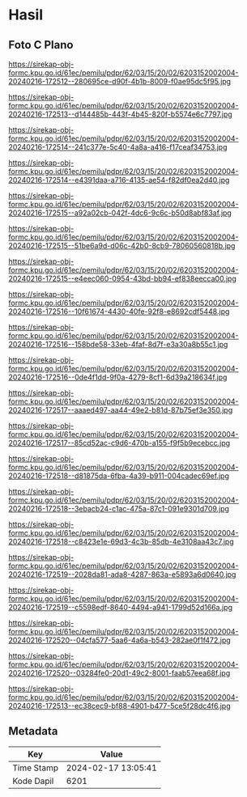 # Hasil

## Foto C Plano

https://sirekap-obj-formc.kpu.go.id/61ec/pemilu/pdpr/62/03/15/20/02/6203152002004-20240216-172512--280695ce-d90f-4b1b-8009-f0ae95dc5f95.jpg

https://sirekap-obj-formc.kpu.go.id/61ec/pemilu/pdpr/62/03/15/20/02/6203152002004-20240216-172513--d144485b-443f-4b45-820f-b5574e6c7797.jpg

https://sirekap-obj-formc.kpu.go.id/61ec/pemilu/pdpr/62/03/15/20/02/6203152002004-20240216-172514--241c377e-5c40-4a8a-a416-f17ceaf34753.jpg

https://sirekap-obj-formc.kpu.go.id/61ec/pemilu/pdpr/62/03/15/20/02/6203152002004-20240216-172514--e4391daa-a716-4135-ae54-f82df0ea2d40.jpg

https://sirekap-obj-formc.kpu.go.id/61ec/pemilu/pdpr/62/03/15/20/02/6203152002004-20240216-172515--a92a02cb-042f-4dc6-9c6c-b50d8abf83af.jpg

https://sirekap-obj-formc.kpu.go.id/61ec/pemilu/pdpr/62/03/15/20/02/6203152002004-20240216-172515--51be6a9d-d06c-42b0-8cb9-78060560818b.jpg

https://sirekap-obj-formc.kpu.go.id/61ec/pemilu/pdpr/62/03/15/20/02/6203152002004-20240216-172515--e4eec060-0954-43bd-bb94-ef838eecca00.jpg

https://sirekap-obj-formc.kpu.go.id/61ec/pemilu/pdpr/62/03/15/20/02/6203152002004-20240216-172516--10f61674-4430-40fe-92f8-e8692cdf5448.jpg

https://sirekap-obj-formc.kpu.go.id/61ec/pemilu/pdpr/62/03/15/20/02/6203152002004-20240216-172516--158bde58-33eb-4faf-8d7f-e3a30a8b55c1.jpg

https://sirekap-obj-formc.kpu.go.id/61ec/pemilu/pdpr/62/03/15/20/02/6203152002004-20240216-172516--0de4f1dd-9f0a-4279-8cf1-6d39a218634f.jpg

https://sirekap-obj-formc.kpu.go.id/61ec/pemilu/pdpr/62/03/15/20/02/6203152002004-20240216-172517--aaaed497-aa44-49e2-b81d-87b75ef3e350.jpg

https://sirekap-obj-formc.kpu.go.id/61ec/pemilu/pdpr/62/03/15/20/02/6203152002004-20240216-172517--85cd52ac-c9d6-470b-a155-f9f5b9ecebcc.jpg

https://sirekap-obj-formc.kpu.go.id/61ec/pemilu/pdpr/62/03/15/20/02/6203152002004-20240216-172518--d81875da-6fba-4a39-b911-004cadec69ef.jpg

https://sirekap-obj-formc.kpu.go.id/61ec/pemilu/pdpr/62/03/15/20/02/6203152002004-20240216-172518--3ebacb24-c1ac-475a-87c1-091e9301d709.jpg

https://sirekap-obj-formc.kpu.go.id/61ec/pemilu/pdpr/62/03/15/20/02/6203152002004-20240216-172518--c8423e1e-69d3-4c3b-85db-4e3108aa43c7.jpg

https://sirekap-obj-formc.kpu.go.id/61ec/pemilu/pdpr/62/03/15/20/02/6203152002004-20240216-172519--2028da81-ada8-4287-863a-e5893a6d0640.jpg

https://sirekap-obj-formc.kpu.go.id/61ec/pemilu/pdpr/62/03/15/20/02/6203152002004-20240216-172519--c5598edf-8640-4494-a941-1799d52d166a.jpg

https://sirekap-obj-formc.kpu.go.id/61ec/pemilu/pdpr/62/03/15/20/02/6203152002004-20240216-172520--04cfa577-5aa6-4a6a-b543-282ae0f1f472.jpg

https://sirekap-obj-formc.kpu.go.id/61ec/pemilu/pdpr/62/03/15/20/02/6203152002004-20240216-172520--03284fe0-20d1-49c2-8001-faab57eea68f.jpg

https://sirekap-obj-formc.kpu.go.id/61ec/pemilu/pdpr/62/03/15/20/02/6203152002004-20240216-172513--ec38cec9-bf88-4901-b477-5ce5f28dc4f6.jpg


## Metadata

| Key        | Value               |
| ---------- | ------------------- |
| Time Stamp | 2024-02-17 13:05:41 |
| Kode Dapil | 6201                |



